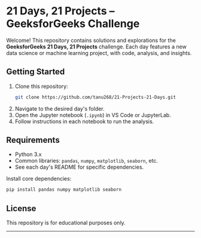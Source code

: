 # 21 Days, 21 Projects – GeeksforGeeks Challenge

Welcome! This repository contains solutions and explorations for the **GeeksforGeeks 21 Days, 21 Projects** challenge. Each day features a new data science or machine learning project, with code, analysis, and insights.


## Getting Started

1. Clone this repository:
    ```sh
    git clone https://github.com/tanu268/21-Projects-21-Days.git
    ```
2. Navigate to the desired day's folder.
3. Open the Jupyter notebook (`.ipynb`) in VS Code or JupyterLab.
4. Follow instructions in each notebook to run the analysis.

## Requirements

- Python 3.x
- Common libraries: `pandas`, `numpy`, `matplotlib`, `seaborn`, etc.
- See each day's README for specific dependencies.

Install core dependencies:
```sh
pip install pandas numpy matplotlib seaborn
```

## License

This repository is for educational purposes only.

---
